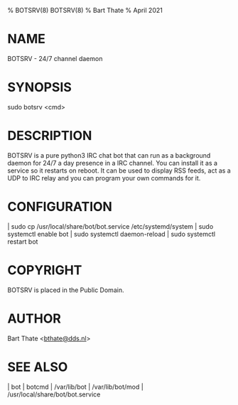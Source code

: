 % BOTSRV(8) BOTSRV(8)
% Bart Thate
% April 2021

# NAME
BOTSRV - 24/7 channel daemon

# SYNOPSIS
sudo botsrv \<cmd\>

# DESCRIPTION
BOTSRV is a pure python3 IRC chat bot that can run as a background
daemon for 24/7 a day presence in a IRC channel. You can install
it as a service so it restarts on reboot. It can be used to
display RSS feeds, act as a UDP to IRC relay and you can program
your own commands for it. 

# CONFIGURATION
| sudo cp /usr/local/share/bot/bot.service /etc/systemd/system
| sudo systemctl enable bot
| sudo systemctl daemon-reload
| sudo systemctl restart bot

# COPYRIGHT
BOTSRV is placed in the Public Domain.

# AUTHOR
Bart Thate \<bthate@dds.nl\>

# SEE ALSO
| bot
| botcmd
| /var/lib/bot
| /var/lib/bot/mod
| /usr/local/share/bot/bot.service
